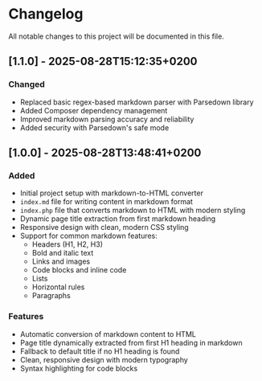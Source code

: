 # Changelog

All notable changes to this project will be documented in this file.

## [1.1.0] - 2025-08-28T15:12:35+0200

### Changed
- Replaced basic regex-based markdown parser with Parsedown library
- Added Composer dependency management
- Improved markdown parsing accuracy and reliability
- Added security with Parsedown's safe mode

## [1.0.0] - 2025-08-28T13:48:41+0200

### Added
- Initial project setup with markdown-to-HTML converter
- `index.md` file for writing content in markdown format
- `index.php` file that converts markdown to HTML with modern styling
- Dynamic page title extraction from first markdown heading
- Responsive design with clean, modern CSS styling
- Support for common markdown features:
  - Headers (H1, H2, H3)
  - Bold and italic text
  - Links and images
  - Code blocks and inline code
  - Lists
  - Horizontal rules
  - Paragraphs

### Features
- Automatic conversion of markdown content to HTML
- Page title dynamically extracted from first H1 heading in markdown
- Fallback to default title if no H1 heading is found
- Clean, responsive design with modern typography
- Syntax highlighting for code blocks
